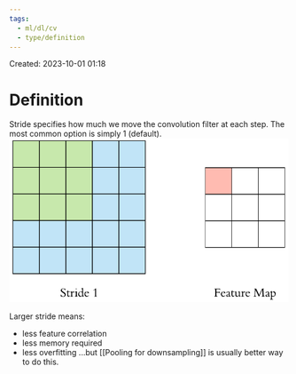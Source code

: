 ```yaml
---
tags:
  - ml/dl/cv
  - type/definition
---
```

Created: 2023-10-01 01:18
# Definition

Stride specifies how much we move the convolution filter at each step. The most common option is simply 1 (default).
![](/img/cv-stride.gif)

Larger stride means:
- less feature correlation
- less memory required
- less overfitting
...but [[Pooling for downsampling]] is usually better way to do this.